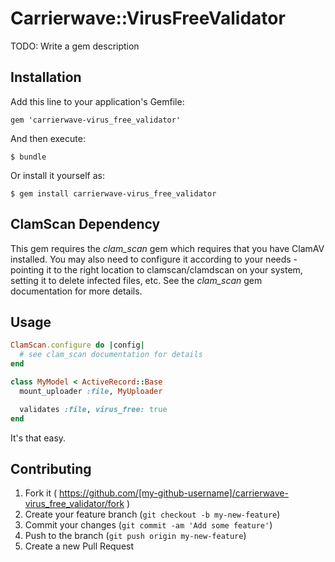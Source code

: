 # Carrierwave::VirusFreeValidator

TODO: Write a gem description

## Installation

Add this line to your application's Gemfile:

    gem 'carrierwave-virus_free_validator'

And then execute:

    $ bundle

Or install it yourself as:

    $ gem install carrierwave-virus_free_validator

## ClamScan Dependency

This gem requires the _clam_scan_ gem which requires that you have ClamAV installed.  You may also need to configure it according to your needs - pointing it to the right location to clamscan/clamdscan on your system, setting it to delete infected files, etc.  See the _clam_scan_ gem documentation for more details.

## Usage

```ruby
ClamScan.configure do |config|
  # see clam_scan documentation for details
end

class MyModel < ActiveRecord::Base
  mount_uploader :file, MyUploader

  validates :file, virus_free: true
end
```

It's that easy.

## Contributing

1. Fork it ( https://github.com/[my-github-username]/carrierwave-virus_free_validator/fork )
2. Create your feature branch (`git checkout -b my-new-feature`)
3. Commit your changes (`git commit -am 'Add some feature'`)
4. Push to the branch (`git push origin my-new-feature`)
5. Create a new Pull Request
